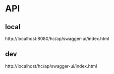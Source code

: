 # API

## local

http://localhost:8080/hc/ap/swagger-ui/index.html

## dev

http://localhost/hc/ap/swagger-ui/index.html
